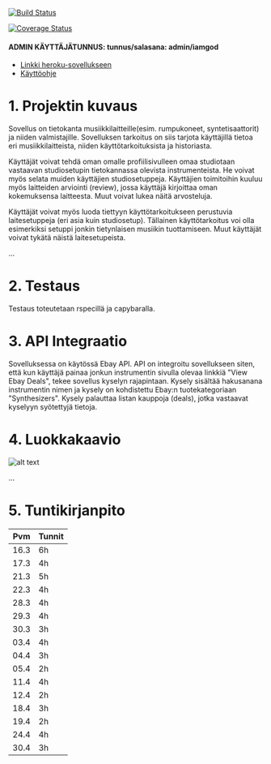 [![Build Status](https://travis-ci.org/sambo1111/synthspot.png)](https://travis-ci.org/sambo1111/synthspot)

[![Coverage Status](https://coveralls.io/repos/github/sambo1111/synthspot/badge.svg?branch=master)](https://coveralls.io/github/sambo1111/synthspot?branch=master)

#### ADMIN KÄYTTÄJÄTUNNUS: tunnus/salasana: admin/iamgod
- [Linkki heroku-sovellukseen](https://morning-castle-98652.herokuapp.com)
- [Käyttöohje](https://github.com/sambo1111/synthspot/blob/master/k%C3%A4ytt%C3%B6ohje.md)

# 1. Projektin kuvaus
Sovellus on tietokanta musiikkilaitteille(esim. rumpukoneet, syntetisaattorit) ja niiden valmistajille. Sovelluksen tarkoitus on siis tarjota käyttäjillä tietoa eri musiikkilaitteista, niiden käyttötarkoituksista ja historiasta.

Käyttäjät voivat tehdä oman omalle profiilisivulleen omaa studiotaan vastaavan studiosetupin tietokannassa olevista instrumenteista. He voivat myös selata muiden käyttäjien studiosetuppeja. Käyttäjien toimitoihin kuuluu myös laitteiden arviointi (review), jossa käyttäjä kirjoittaa oman kokemuksensa laitteesta. Muut voivat lukea näitä arvosteluja.

Käyttäjät voivat myös luoda tiettyyn käyttötarkoitukseen perustuvia laitesetuppeja (eri asia kuin studiosetup). Tällainen käyttötarkoitus voi olla esimerkiksi setuppi jonkin tietynlaisen musiikin tuottamiseen. Muut käyttäjät voivat tykätä näistä laitesetupeista.

...

# 2. Testaus
Testaus toteutetaan rspecillä ja capybaralla.

# 3. API Integraatio
Sovelluksessa on käytössä Ebay API. API on integroitu sovellukseen siten, että kun käyttäjä painaa jonkun instrumentin sivulla olevaa linkkiä "View Ebay Deals", tekee sovellus kyselyn rajapintaan. Kysely sisältää hakusanana instrumentin nimen ja kysely on kohdistettu Ebay:n tuotekategoriaan "Synthesizers". Kysely palauttaa listan kauppoja (deals), jotka vastaavat kyselyyn syötettyjä tietoja.

# 4. Luokkakaavio
![alt text](https://github.com/sambo1111/synthspot/blob/master/luokkakaavio_v2.jpg)

...

# 5. Tuntikirjanpito
|Pvm|Tunnit|
|---|------|
|16.3|6h|
|17.3|4h|
|21.3|5h|
|22.3|4h|
|28.3|4h|
|29.3|4h|
|30.3|3h|
|03.4|4h|
|04.4|3h|
|05.4|2h|
|11.4|4h|
|12.4|2h|
|18.4|3h|
|19.4|2h|
|24.4|4h|
|30.4|3h|
